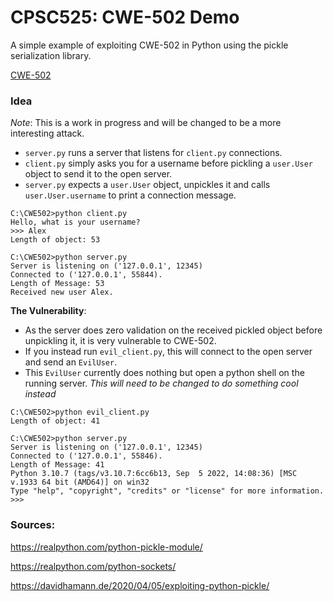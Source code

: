 # CPSC525: CWE-502 Demo
A simple example of exploiting CWE-502 in Python using the pickle serialization library.

[CWE-502](https://cwe.mitre.org/data/definitions/502.html)

### Idea
*Note*: This is a work in progress and will be changed to be a more interesting attack.
 - `server.py` runs a server that listens for `client.py` connections.
 - `client.py` simply asks you for a username before pickling a `user.User` object to send it to the open server.
 - `server.py` expects a `user.User` object, unpickles it and calls `user.User.username` to print a connection message.
```
C:\CWE502>python client.py
Hello, what is your username?
>>> Alex
Length of object: 53
```
```
C:\CWE502>python server.py
Server is listening on ('127.0.0.1', 12345)
Connected to ('127.0.0.1', 55844).
Length of Message: 53
Received new user Alex.
```

**The Vulnerability**:
 - As the server does zero validation on the received pickled object before unpickling it, it is very vulnerable to CWE-502.
 - If you instead run `evil_client.py`, this will connect to the open server and send an `EvilUser`.
 - This `EvilUser` currently does nothing but open a python shell on the running server. *This will need to be changed to do something cool instead*

```
C:\CWE502>python evil_client.py
Length of object: 41
```
```
C:\CWE502>python server.py
Server is listening on ('127.0.0.1', 12345)
Connected to ('127.0.0.1', 55846).
Length of Message: 41
Python 3.10.7 (tags/v3.10.7:6cc6b13, Sep  5 2022, 14:08:36) [MSC v.1933 64 bit (AMD64)] on win32
Type "help", "copyright", "credits" or "license" for more information.
>>>
```

### Sources:
https://realpython.com/python-pickle-module/

https://realpython.com/python-sockets/

https://davidhamann.de/2020/04/05/exploiting-python-pickle/
